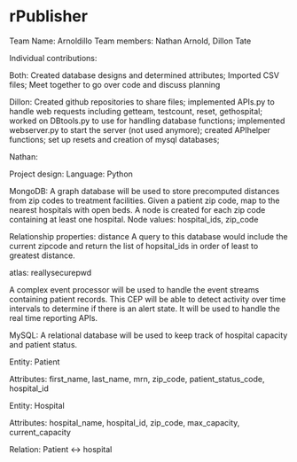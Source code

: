 # rPublisher
Team Name: Arnoldillo
Team members: Nathan Arnold, Dillon Tate

Individual contributions: 

Both:
  Created database designs and determined attributes;
  Imported CSV files;
  Meet together to go over code and discuss planning
  
Dillon:
  Created github repositories to share files;
  implemented APIs.py to handle web requests including getteam, testcount, reset, gethospital;
  worked on DBtools.py to use for handling database functions;
  implemented webserver.py to start the server (not used anymore);
  created APIhelper functions;
  set up resets and creation of mysql databases;
  
  
Nathan:


Project design:
  Language: Python
  
  MongoDB: A graph database will be used to store precomputed distances from zip codes to treatment facilities.
  Given a patient zip code, map to the nearest hospitals with open beds. A node is created for each zip code containing at least one hospital.
  Node values: hospital_ids, zip_code
  
  Relationship properties: distance
  A query to this database would include the current zipcode and return the list of hopsital_ids in order of least to greatest distance.
  
  atlas: reallysecurepwd
  
  A complex event processor will be used to handle the event streams containing patient records.
  This CEP will be able to detect activity over time intervals to determine if there is an alert state. It will be used to handle the real time reporting APIs.
  
  MySQL: A relational database will be used to keep track of hospital capacity and patient status.
  
  Entity: Patient
    
  Attributes: first_name, last_name, mrn, zip_code, patient_status_code, hospital_id
  
  Entity: Hospital
    
  Attributes: hospital_name, hospital_id, zip_code, max_capacity, current_capacity
  
  Relation: Patient <-> hospital
